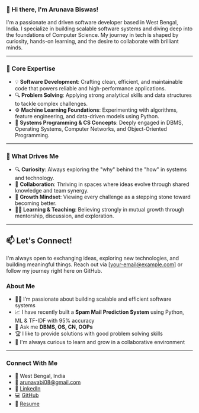 
### 👋 Hi there, I'm Arunava Biswas!

I'm a passionate and driven software developer based in West Bengal, India. I specialize in building scalable software systems and diving deep into the foundations of Computer Science. My journey in tech is shaped by curiosity, hands-on learning, and the desire to collaborate with brilliant minds.

---

### 🧠 Core Expertise

- 💡 **Software Development**: Crafting clean, efficient, and maintainable code that powers reliable and high-performance applications.
- 🔍 **Problem Solving**: Applying strong analytical skills and data structures to tackle complex challenges.
- ⚙️ **Machine Learning Foundations**: Experimenting with algorithms, feature engineering, and data-driven models using Python.
- 🧪 **Systems Programming & CS Concepts**: Deeply engaged in DBMS, Operating Systems, Computer Networks, and Object-Oriented Programming.

---

### 💬 What Drives Me

- 🔍 **Curiosity**: Always exploring the "why" behind the "how" in systems and technology.
- 🤝 **Collaboration**: Thriving in spaces where ideas evolve through shared knowledge and team synergy.
- 🧭 **Growth Mindset**: Viewing every challenge as a stepping stone toward becoming better.
- 🧑‍🏫 **Learning & Teaching**: Believing strongly in mutual growth through mentorship, discussion, and exploration.

---

## 📫 Let's Connect!

I'm always open to exchanging ideas, exploring new technologies, and building meaningful things. Reach out via [your-email@example.com] or follow my journey right here on GitHub.


### About Me
- 👨‍💻 I’m passionate about building scalable and efficient software systems
- 📈 I have recently built a **Spam Mail Prediction System** using Python, ML & TF-IDF with 95% accuracy 
- 💬 Ask me **DBMS, OS, CN, OOPs**
- 🏆 I like to provide solutions with good problem solving skills
- 🧠 I'm always curious to learn and grow in a collaborative environment

---


### Connect With Me
- 📍 West Bengal, India  
- 📧 arunavabi08@gmail.com  
- 🔗 [LinkedIn](https://www.linkedin.com/in/arunava-biswas972/)  
- 💻 [GitHub](https://github.com/Arunava6171)  
- 🔗 [Resume](https://drive.google.com/file/d/13pbnipzgMtFGRdr854UHestsw587dyHo/view?usp=sharing)







